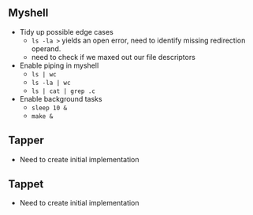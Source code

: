## Myshell
- Tidy up possible edge cases
  - `ls -la >` yields an open error, need to identify missing redirection operand.
  - need to check if we maxed out our file descriptors
- Enable piping in myshell
  - `ls | wc`
  - `ls -la | wc`
  - `ls | cat | grep .c`
- Enable background tasks
  - `sleep 10 &`
  - `make &`

## Tapper
- Need to create initial implementation

## Tappet
- Need to create initial implementation
